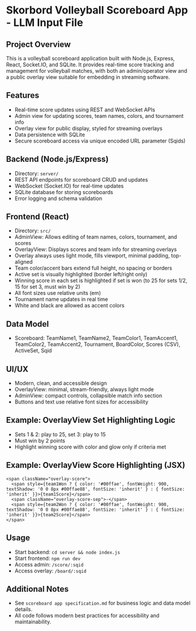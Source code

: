 # Skorbord Volleyball Scoreboard App - LLM Input File

## Project Overview
This is a volleyball scoreboard application built with Node.js, Express, React, Socket.IO, and SQLite. It provides real-time score tracking and management for volleyball matches, with both an admin/operator view and a public overlay view suitable for embedding in streaming software.

## Features
- Real-time score updates using REST and WebSocket APIs
- Admin view for updating scores, team names, colors, and tournament info
- Overlay view for public display, styled for streaming overlays
- Data persistence with SQLite
- Secure scoreboard access via unique encoded URL parameter (Sqids)

## Backend (Node.js/Express)
- Directory: `server/`
- REST API endpoints for scoreboard CRUD and updates
- WebSocket (Socket.IO) for real-time updates
- SQLite database for storing scoreboards
- Error logging and schema validation

## Frontend (React)
- Directory: `src/`
- AdminView: Allows editing of team names, colors, tournament, and scores
- OverlayView: Displays scores and team info for streaming overlays
- Overlay always uses light mode, fills viewport, minimal padding, top-aligned
- Team color/accent bars extend full height, no spacing or borders
- Active set is visually highlighted (border left/right only)
- Winning score in each set is highlighted if set is won (to 25 for sets 1/2, 15 for set 3, must win by 2)
- All font sizes use relative units (em)
- Tournament name updates in real time
- White and black are allowed as accent colors

## Data Model
- Scoreboard: TeamName1, TeamName2, TeamColor1, TeamAccent1, TeamColor2, TeamAccent2, Tournament, BoardColor, Scores (CSV), ActiveSet, Sqid

## UI/UX
- Modern, clean, and accessible design
- OverlayView: minimal, stream-friendly, always light mode
- AdminView: compact controls, collapsible match info section
- Buttons and text use relative font sizes for accessibility

## Example: OverlayView Set Highlighting Logic
- Sets 1 & 2: play to 25, set 3: play to 15
- Must win by 2 points
- Highlight winning score with color and glow only if criteria met

## Example: OverlayView Score Highlighting (JSX)
```
<span className="overlay-score">
  <span style={team1Won ? { color: '#00ffae', fontWeight: 900, textShadow: '0 0 8px #00ffae88', fontSize: 'inherit' } : { fontSize: 'inherit' }}>{team1Score}</span>
  <span className="overlay-score-sep">-</span>
  <span style={team2Won ? { color: '#00ffae', fontWeight: 900, textShadow: '0 0 8px #00ffae88', fontSize: 'inherit' } : { fontSize: 'inherit' }}>{team2Score}</span>
</span>
```

## Usage
- Start backend: `cd server && node index.js`
- Start frontend: `npm run dev`
- Access admin: `/score/:sqid`
- Access overlay: `/board/:sqid`

## Additional Notes
- See `scoreboard app specification.md` for business logic and data model details.
- All code follows modern best practices for accessibility and maintainability.
